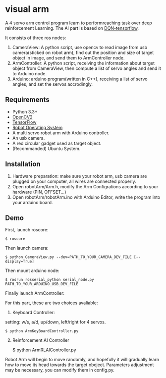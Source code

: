 # visual arm

A 4 servo arm control program learn to performreaching task over deep reinforcement Learning. The AI part is based on [DQN-tensorflow](https://github.com/devsisters/DQN-tensorflow).

It consists of three ros nodes:

1. CameraView: A python script, use opencv to read image from usb camera(sticked on robot arm), find out the position and size of target object in image, and send them to ArmController node.
2. ArmController: A python script, receiving the information about target object from CameraView, then compute a list of servo angles and send it to Arduino node. 
3. Arduino: arduino program(written in C++), receiving a list of servo angles, and set the servos accrodingly.


## Requirements

- Python 3.3+
- [OpenCV2](http://opencv.org/)
- [TensorFlow](https://www.tensorflow.org/)
- [Robot Operating System](http://wiki.ros.org/ROS/Installation)
- A multi servo robot arm with Arduino controller.
- An usb camera.
- A red circular gadget used as target object.
- (Recommanded) Ubuntu System.

## Installation

1. Hardware preparation: make sure your robot arm, usb camera are plugged on your computer, all wires are connected properly.
2. Open robotArm/Arm.h, modify the Arm Configrations according to your hardware (PIN, OFFSET...)
3. Open robotArm/robotArm.ino with Arduino Editor, write the program into your arduino board.

## Demo

First, launch roscore:

    $ roscore

Then launch camera:

    $ python CameraView.py --dev=PATH_TO_YOUR_CAMERA_DEV_FILE [--display=True]

Then mount arduino node:

    $ rosrun rosserial_python serial_node.py PATH_TO_YOUR_ARDUINO_USB_DEV_FILE

Finally launch ArmController:

For this part, these are two choices avaliable:

1. Keyboard Controller: 

setting: w/s, a/d, up/down, left/right for 4 servos.

	$ python ArmKeyBoardController.py

2. Reinforcement AI Controller

	$ python ArmRLAIController.py

Robot Arm will begin to move randomly, and hopefully it will gradually learn how to move its head towards the target obeject. 
Parameters adjustment may be necessary, you can modify them in config.py.

	
